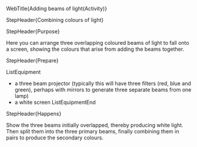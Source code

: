 WebTitle{Adding beams of light(Activity)}

StepHeader{Combining colours of light}

StepHeader{Purpose}

Here you can arrange three overlapping coloured beams of light to fall onto a screen, showing the colours that arise from adding the beams together.

StepHeader{Prepare} 

ListEquipment
- a three beam projector (typically this will have three filters (red, blue and green), perhaps with mirrors to generate three separate beams from one lamp)
- a white screen
ListEquipmentEnd

StepHeader{Happens}

Show the three beams initially overlapped, thereby producing white light. Then split them into the three primary beams, finally combining them in pairs to produce the secondary colours.

